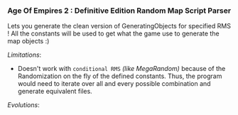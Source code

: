 ### Age Of Empires 2 : Definitive Edition Random Map Script Parser

Lets you generate the clean version of GeneratingObjects for specified RMS !
All the constants will be used to get what the game use to generate the map objects :)



_Limitations_:
* Doesn't work with `conditional RMS` _(like MegaRandom)_ because of the Randomization on the fly of the defined constants.
Thus, the program would need to iterate over all and every possible combination and generate equivalent files.


_Evolutions_:
